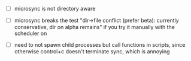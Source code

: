 - [ ] microsync is not directory aware

- [ ] microsync breaks the test "dir→file conflict (prefer beta): currently conservative, dir on alpha remains" if you try it manually with the scheduler on

- [ ] need to not spawn child processes but call functions in scripts, since otherwise control+c doesn't terminate sync, which is annoying
